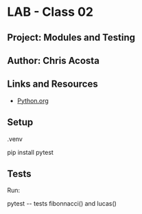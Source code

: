 # LAB - Class 02

## Project: Modules and Testing

## Author: Chris Acosta

## Links and Resources

* [Python.org](https://www.python.org/)

## Setup

.venv

pip install pytest

## Tests
Run:

pytest -- tests fibonnacci() and lucas()
